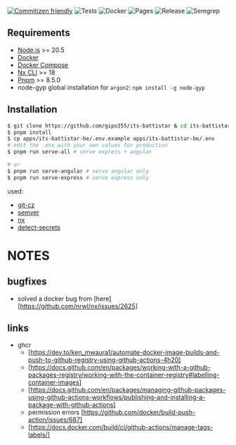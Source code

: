 [![Commitizen friendly](https://img.shields.io/badge/commitizen-friendly-brightgreen.svg)](http://commitizen.github.io/cz-cli/)
![Tests](https://github.com/gipo355/its-battistar/actions/workflows/test.yml/badge.svg?branch=dev)
![Docker](https://github.com/gipo355/its-battistar/actions/workflows/ghcr.yml/badge.svg?branch=main)
![Pages](https://github.com/gipo355/its-battistar/actions/workflows/pages.yml/badge.svg?branch=main)
![Release](https://github.com/gipo355/its-battistar/actions/workflows/release.yml/badge.svg?branch=main)
![Semgrep](https://github.com/gipo355/its-battistar/actions/workflows/semgrep.yml/badge.svg?branch=dev)

## Requirements

- [Node.js](https://nodejs.org/en/download/) >= 20.5
- [Docker](https://docs.docker.com/get-docker/)
- [Docker Compose](https://docs.docker.com/compose/install/)
- [Nx CLI](https://nx.dev/latest/angular/getting-started/nx-setup) >= 18
- [Pnpm](https://pnpm.io/installation) >= 8.5.0
- node-gyp global installation for `argon2`: `npm install -g node-gyp`

## Installation

```bash
$ git clone https://github.com/gipo355/its-battistar & cd its-battistar
$ pnpm install
$ cp apps/its-battistar-be/.env.example apps/its-battistar-be/.env
# edit the .env with your own values for production
$ pnpm run serve-all # serve express + angular

# or
$ pnpm run serve-angular # serve angular only
$ pnpm run serve-express # serve express only
```

used:

- [git-cz](https://cz-git.qbb.sh/guide/)
- [semver](https://github.com/jscutlery/semver#jscutlerysemver)
- [nx](https://nx.dev/latest/angular/getting-started/nx-setup)
- [detect-secrets](https://github.com/Yelp/detect-secrets)

# NOTES

## bugfixes

- solved a docker bug from [here][https://github.com/nrwl/nx/issues/2625]

## links

- ghcr
  - [https://dev.to/ken_mwaura1/automate-docker-image-builds-and-push-to-github-registry-using-github-actions-4h20]
  - [https://docs.github.com/en/packages/working-with-a-github-packages-registry/working-with-the-container-registry#labelling-container-images]
  - [https://docs.github.com/en/packages/managing-github-packages-using-github-actions-workflows/publishing-and-installing-a-package-with-github-actions]
  - permission errors [https://github.com/docker/build-push-action/issues/687]
  - [https://docs.docker.com/build/ci/github-actions/manage-tags-labels/]
